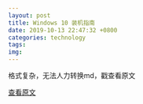 ```yaml
---
layout: post
title: Windows 10 装机指南
date: 2019-10-13 22:47:32 +0800
categories: technology
tags: 
img: 
---
```

格式复杂，无法人力转换md，戳查看原文

[查看原文](https://www.evernote.com/shard/s359/sh/c184f84d-fbb4-4cbc-983b-0965fd36e6c3/c38cbad2d0cc4e811c03d44d783a3453)
